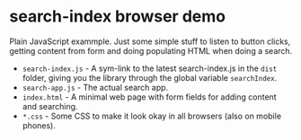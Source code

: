 # search-index browser demo

Plain JavaScript exammple. Just some simple stuff to listen to button clicks, getting content from form and doing populating HTML when doing a search.

* `search-index.js` - A sym-link to the latest search-index.js in the `dist` folder, giving you the library through the global variable `searchIndex`.
* `search-app.js` - The actual search app.
* `index.html` - A minimal web page with form fields for adding content and searching.
* `*.css` - Some CSS to make it look okay in all browsers (also on mobile phones).